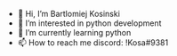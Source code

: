 - 👋 Hi, I’m Bartlomiej Kosinski
- 👀 I’m interested in python development
- 🌱 I’m currently learning python
- 📫 How to reach me discord: !Kosa#9381
